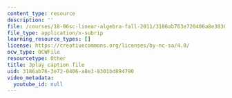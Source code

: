 ```yaml
---
content_type: resource
description: ''
file: /courses/18-06sc-linear-algebra-fall-2011/3186ab763e720406a8e38301bd894790_23LLB9mNJvc.srt
file_type: application/x-subrip
learning_resource_types: []
license: https://creativecommons.org/licenses/by-nc-sa/4.0/
ocw_type: OCWFile
resourcetype: Other
title: 3play caption file
uid: 3186ab76-3e72-0406-a8e3-8301bd894790
video_metadata:
  youtube_id: null
---
```

